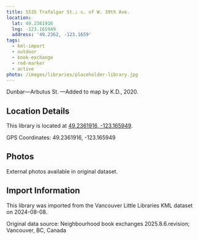 ```yaml
---
title: 5535 Trafalgar St.; s. of W. 39th Ave.
location:
  lat: 49.2361916
  lng: -123.165949
  address: '49.2362, -123.1659'
tags:
  - kml-import
  - outdoor
  - book-exchange
  - red-marker
  - active
photo: /images/libraries/placeholder-library.jpg
---
```

Dunbar—Arbutus St.
—Added to map by K.D., 2020.

## Location Details

This library is located at [49.2361916, -123.165949](https://www.google.com/maps?q=49.2361916,-123.165949).

GPS Coordinates: 49.2361916, -123.165949

## Photos

External photos available in original dataset.

## Import Information

This library was imported from the Vancouver Little Libraries KML dataset on 2024-08-08.

Original data source: Neighbourhood book exchanges 2025.8.6.revision; Vancouver, BC, Canada
